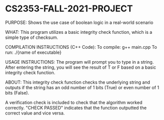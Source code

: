 # CS2353-FALL-2021-PROJECT
PURPOSE:
Shows the use case of boolean logic in a real-world scenario 

WHAT:
This program utilizes a basic integrity check function, which is a simple type of checksum.

COMPILATION INSTRUCTIONS (C++ Code):
To compile: g++ main.cpp
To run: ./{name of executable}

USAGE INSTRUCTIONS:
The program will prompt you to type in a string.
After entering the string, you will see the result of T or F based on a basic integrity check function.

ABOUT:
This integrity check function checks the underlying string and outputs if
the string has an odd number of 1 bits (True) or even number of 1 bits (False).

A verification check is included to check that the algorithm worked correctly.
"CHECK PASSED" indicates that the function outputted the correct value and vice versa.


